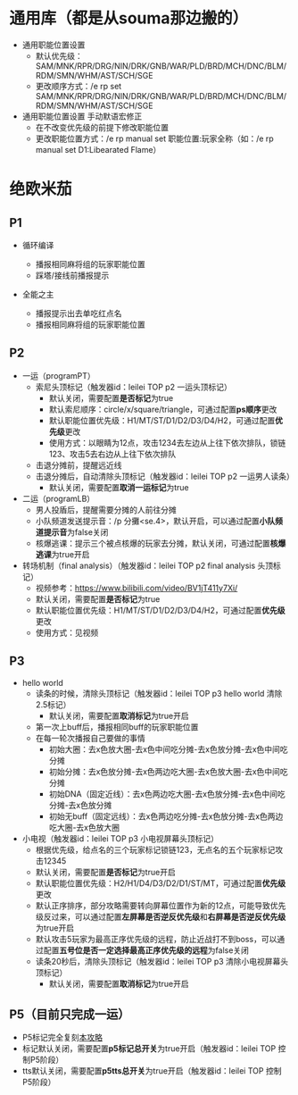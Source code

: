 # 通用库（都是从souma那边搬的）

* 通用职能位置设置
  * 默认优先级：SAM/MNK/RPR/DRG/NIN/DRK/GNB/WAR/PLD/BRD/MCH/DNC/BLM/RDM/SMN/WHM/AST/SCH/SGE
  * 更改顺序方式：/e rp set SAM/MNK/RPR/DRG/NIN/DRK/GNB/WAR/PLD/BRD/MCH/DNC/BLM/RDM/SMN/WHM/AST/SCH/SGE
* 通用职能位置设置 手动默语宏修正
  * 在不改变优先级的前提下修改职能位置
  * 更改职能位置方式：/e rp manual set 职能位置:玩家全称（如：/e rp manual set D1:Libearated Flame）

# 绝欧米茄

## P1

* 循环编译
  * 播报相同麻将组的玩家职能位置
  * 踩塔/接线前播报提示
  
* 全能之主
  * 播报提示出去单吃红点名
  * 播报相同麻将组的玩家职能位置

## P2

* 一运（programPT）
  * 索尼头顶标记（触发器id：leilei TOP p2 一运头顶标记）
    * 默认关闭，需要配置**是否标记**为true
    * 默认索尼顺序：circle/x/square/triangle，可通过配置**ps顺序**更改
    * 默认职能位置优先级：H1/MT/ST/D1/D2/D3/D4/H2，可通过配置**优先级**更改
    * 使用方式：以眼睛为12点，攻击1234去左边从上往下依次排队，锁链123、攻击5去右边从上往下依次排队
  * 击退分摊前，提醒远近线
  * 击退分摊后，自动清除头顶标记（触发器id：leilei TOP p2 一运男人读条）
    * 默认关闭，需要配置**取消一运标记**为true
* 二运（programLB）
  * 男人投盾后，提醒需要分摊的人前往分摊
  * 小队频道发送提示音：/p 分攤<se.4>，默认开启，可以通过配置**小队频道提示音**为false关闭
  * 核爆逃课：提示三个被点核爆的玩家去分摊，默认关闭，可通过配置**核爆逃课**为true开启
* 转场机制（final analysis）（触发器id：leilei TOP p2 final analysis 头顶标记）
  * 视频参考：https://www.bilibili.com/video/BV1jT411y7Xi/
  * 默认关闭，需要配置**是否标记**为true
  * 默认职能位置优先级：H1/MT/ST/D1/D2/D3/D4/H2，可通过配置**优先级**更改
  * 使用方式：见视频

## P3

* hello world
  * 读条的时候，清除头顶标记（触发器id：leilei TOP p3 hello world 清除2.5标记）
    * 默认关闭，需要配置**取消标记**为true开启
  * 第一次上buff后，播报相同buff的玩家职能位置
  * 在每一轮次播报自己要做的事情
    * 初始大圈：去x色放大圈-去x色中间吃分摊-去x色放分摊-去x色中间吃分摊
    * 初始分摊：去x色放分摊-去x色两边吃大圈-去x色放大圈-去x色中间吃分摊
    * 初始DNA（固定近线）：去x色两边吃大圈-去x色放分摊-去x色中间吃分摊-去x色放分摊
    * 初始无buff（固定远线）：去x色两边吃分摊-去x色放分摊-去x色两边吃大圈-去x色放大圈
* 小电视（触发器id：leilei TOP p3 小电视屏幕头顶标记）
  * 根据优先级，给点名的三个玩家标记锁链123，无点名的五个玩家标记攻击12345
  * 默认关闭，需要配置**是否标记**为true开启
  * 默认职能位置优先级：H2/H1/D4/D3/D2/D1/ST/MT，可通过配置**优先级**更改
  * 默认正序排序，部分攻略需要转向屏幕位置作为新的12点，可能导致优先级反过来，可以通过配置**左屏幕是否逆反优先级**和**右屏幕是否逆反优先级**为true开启
  * 默认攻击5玩家为最高正序优先级的远程，防止近战打不到boss，可以通过配置**五号位是否一定选择最高正序优先级的远程**为false关闭
  * 读条20秒后，清除头顶标记（触发器id：leilei TOP p3 清除小电视屏幕头顶标记）
    * 默认关闭，需要配置**取消标记**为true开启

## P5（目前只完成一运）

* P5标记完全复刻[本攻略](https://docs.qq.com/sheet/DWXNqQllwZXlsZlFB?tab=4nxvlv)
* 标记默认关闭，需要配置**p5标记总开关**为true开启（触发器id：leilei TOP 控制P5阶段）
* tts默认关闭，需要配置**p5tts总开关**为true开启（触发器id：leilei TOP 控制P5阶段）

